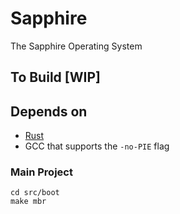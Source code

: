 # Sapphire
The Sapphire Operating System

## To Build [WIP]

## Depends on
- [Rust](https://rustup.rs)
- GCC that supports the `-no-PIE` flag

### Main Project

```shell
cd src/boot
make mbr
```